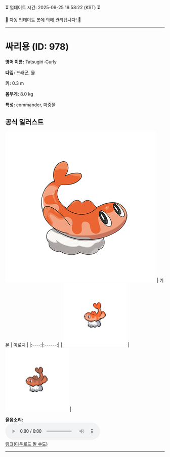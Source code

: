 
⏳ 업데이트 시간: 2025-09-25 19:58:22 (KST) ⏳

🤖 자동 업데이트 봇에 의해 관리됩니다! 🤖

---

# 싸리용 (ID: 978)
**영어 이름:** Tatsugiri-Curly

**타입:** 드래곤, 물

**키:** 0.3 m

**몸무게:** 8.0 kg

**특성:** commander, 마중물

## 공식 일러스트
![](https://raw.githubusercontent.com/PokeAPI/sprites/master/sprites/pokemon/other/official-artwork/978.png)
| 기본 | 이로치 |
|:----:|:------:|
| <img src="https://raw.githubusercontent.com/PokeAPI/sprites/master/sprites/pokemon/978.png" width="200"> | <img src="https://raw.githubusercontent.com/PokeAPI/sprites/master/sprites/pokemon/shiny/978.png" width="200"> |

**울음소리:**<br><audio controls src="https://raw.githubusercontent.com/PokeAPI/cries/main/cries/pokemon/latest/978.ogg"></audio><br> [링크(다운로드 될 수도)](https://raw.githubusercontent.com/PokeAPI/cries/main/cries/pokemon/latest/978.ogg)


---

